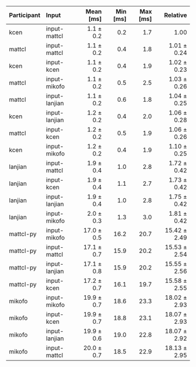 | Participant | Input | Mean [ms] | Min [ms] | Max [ms] | Relative |
|:---|:---|---:|---:|---:|---:|
| kcen | input-mattcl | 1.1 ± 0.2 | 0.2 | 1.7 | 1.00 |
| mattcl | input-mattcl | 1.1 ± 0.2 | 0.4 | 1.8 | 1.01 ± 0.24 |
| kcen | input-kcen | 1.1 ± 0.2 | 0.4 | 1.9 | 1.02 ± 0.23 |
| mattcl | input-mikofo | 1.1 ± 0.2 | 0.5 | 2.5 | 1.03 ± 0.26 |
| mattcl | input-lanjian | 1.1 ± 0.2 | 0.6 | 1.8 | 1.04 ± 0.25 |
| kcen | input-lanjian | 1.2 ± 0.2 | 0.4 | 2.0 | 1.06 ± 0.28 |
| mattcl | input-kcen | 1.2 ± 0.2 | 0.5 | 1.9 | 1.06 ± 0.26 |
| kcen | input-mikofo | 1.2 ± 0.2 | 0.4 | 1.9 | 1.10 ± 0.25 |
| lanjian | input-mattcl | 1.9 ± 0.4 | 1.0 | 2.8 | 1.72 ± 0.42 |
| lanjian | input-kcen | 1.9 ± 0.4 | 1.1 | 2.7 | 1.73 ± 0.42 |
| lanjian | input-lanjian | 1.9 ± 0.4 | 1.0 | 2.8 | 1.75 ± 0.42 |
| lanjian | input-mikofo | 2.0 ± 0.3 | 1.3 | 3.0 | 1.81 ± 0.42 |
| mattcl-py | input-mikofo | 17.0 ± 0.5 | 16.2 | 20.7 | 15.42 ± 2.49 |
| mattcl-py | input-mattcl | 17.1 ± 0.7 | 15.9 | 20.2 | 15.53 ± 2.54 |
| mattcl-py | input-lanjian | 17.1 ± 0.8 | 15.9 | 20.2 | 15.55 ± 2.56 |
| mattcl-py | input-kcen | 17.2 ± 0.7 | 16.1 | 19.7 | 15.58 ± 2.55 |
| mikofo | input-mikofo | 19.9 ± 0.7 | 18.6 | 23.3 | 18.02 ± 2.93 |
| mikofo | input-kcen | 19.9 ± 0.7 | 18.8 | 23.1 | 18.07 ± 2.93 |
| mikofo | input-lanjian | 19.9 ± 0.6 | 19.0 | 22.8 | 18.07 ± 2.92 |
| mikofo | input-mattcl | 20.0 ± 0.7 | 18.5 | 22.9 | 18.13 ± 2.95 |
